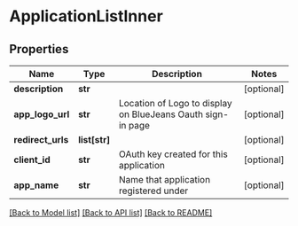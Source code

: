 # ApplicationListInner

## Properties
Name | Type | Description | Notes
------------ | ------------- | ------------- | -------------
**description** | **str** |  | [optional] 
**app_logo_url** | **str** | Location of Logo to display on BlueJeans Oauth sign-in page | [optional] 
**redirect_urls** | **list[str]** |  | [optional] 
**client_id** | **str** | OAuth key created for this application | [optional] 
**app_name** | **str** | Name that application registered under | [optional] 

[[Back to Model list]](../README.md#documentation-for-models) [[Back to API list]](../README.md#documentation-for-api-endpoints) [[Back to README]](../README.md)


